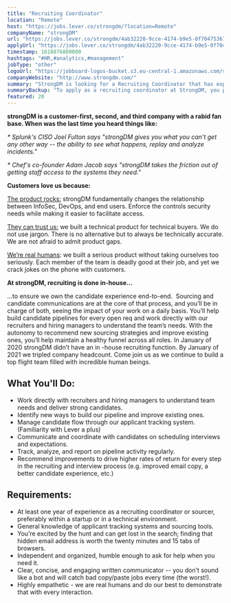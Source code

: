 ```yaml
---
title: "Recruiting Coordinator"
location: "Remote"
host: "https://jobs.lever.co/strongdm/?location=Remote"
companyName: "strongDM"
url: "https://jobs.lever.co/strongdm/4ab32220-9cce-4174-b9e5-0f70475367ba"
applyUrl: "https://jobs.lever.co/strongdm/4ab32220-9cce-4174-b9e5-0f70475367ba/apply"
timestamp: 1618876800000
hashtags: "#HR,#analytics,#management"
jobType: "other"
logoUrl: "https://jobboard-logos-bucket.s3.eu-central-1.amazonaws.com/strongdm"
companyWebsite: "http://www.strongdm.com/"
summary: "StrongDM is looking for a Recruiting Coordinator that has experience in: #HR, #analytics, #management."
summaryBackup: "To apply as a recruiting coordinator at StrongDM, you preferably need to have some knowledge of: #chef, #analytics, #management."
featured: 20
---
```


**strongDM is a customer-first, second, and third company with a rabid fan base. When was the last time you heard things like:**

_\* Splunk's CISO Joel Fulton says "strongDM gives you what you can’t get any other way -- the ability to see what happens, replay and analyze incidents."_

_\* Chef's co-founder Adam Jacob says "strongDM takes the friction out of getting staff access to the systems they need."_

**Customers love us because:**

[The product rocks:](https://youtu.be/KvdsrELgAY0) strongDM fundamentally changes the relationship between InfoSec, DevOps, and end users. Enforce the controls security needs while making it easier to facilitate access.  

[They can trust us:](https://www.strongdm.com/blog) we built a technical product for technical buyers. We do not use jargon. There is no alternative but to always be technically accurate. We are not afraid to admit product gaps.  

[We’re real humans](https://www.strongdm.com/about): we built a serious product without taking ourselves too seriously. Each member of the team is deadly good at their job, and yet we crack jokes on the phone with customers. 

**At strongDM, recruiting is done in-house...**

...to ensure we own the candidate experience end-to-end.  Sourcing and candidate communications are at the core of that process, and you’ll be in charge of both, seeing the impact of your work on a daily basis. You’ll help build candidate pipelines for every open req and work directly with our recruiters and hiring managers to understand the team’s needs. With the autonomy to recommend new sourcing strategies and improve existing ones, you’ll help maintain a healthy funnel across all roles. In January of 2020 strongDM didn’t have an in -house recruiting function. By January of 2021 we tripled company headcount. Come join us as we continue to build a top flight team filled with incredible human beings.

## What You'll Do:

*   Work directly with recruiters and hiring managers to understand team needs and deliver strong candidates.
*   Identify new ways to build our pipeline and improve existing ones.
*   Manage candidate flow through our applicant tracking system. (Familiarity with Lever a plus)
*   Communicate and coordinate with candidates on scheduling interviews and expectations.
*   Track, analyze, and report on pipeline activity regularly.
*   Recommend improvements to drive higher rates of return for every step in the recruiting and interview process (e.g. improved email copy, a better candidate experience, etc.)

## Requirements:

*   At least one year of experience as a recruiting coordinator or sourcer, preferably within a startup or in a technical environment.
*   General knowledge of applicant tracking systems and sourcing tools.
*   You’re excited by the hunt and can get lost in the search; finding that hidden email address is worth the twenty minutes and 15 tabs of browsers.
*   Independent and organized, humble enough to ask for help when you need it.
*   Clear, concise, and engaging written communicator -- you don’t sound like a bot and will catch bad copy/paste jobs every time (the worst!).
*   Highly empathetic - we are real humans and do our best to demonstrate that with every interaction.

